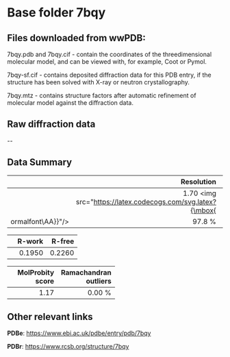 # Base folder 7bqy

## Files downloaded from wwPDB:

7bqy.pdb and 7bqy.cif - contain the coordinates of the threedimensional molecular model, and can be viewed with, for example, Coot or Pymol.

7bqy-sf.cif - contains deposited diffraction data for this PDB entry, if the structure has been solved with X-ray or neutron crystallography.

7bqy.mtz - contains structure factors after automatic refinement of molecular model against the diffraction data.

## Raw diffraction data

--<br> 

## Data Summary
|   | Resolution | Completeness| I/sigma |
|---|-------------:|----------------:|--------------:|
|   |1.70 <img src="https://latex.codecogs.com/svg.latex?{\mbox{
ormalfont\AA}}"/>|97.8  %|<img width=50/>7.500|

|   | **R-work**| **R-free**   
|---|-------------:|----------------:|           
||0.1950|0.2260|

|   |**MolProbity<br>score**| **Ramachandran<br>outliers** 
|---|-------------:|----------------:|
||1.17|0.00 %|

## Other relevant links 
**PDBe**:  https://www.ebi.ac.uk/pdbe/entry/pdb/7bqy
 
**PDBr**: https://www.rcsb.org/structure/7bqy 

